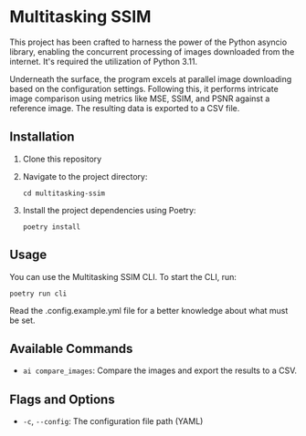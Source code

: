 Multitasking SSIM
=================

This project has been crafted to harness the power of the Python asyncio library, enabling the concurrent processing of images downloaded from the internet. It's required the utilization of Python 3.11.

Underneath the surface, the program excels at parallel image downloading based on the configuration settings. Following this, it performs intricate image comparison using metrics like MSE, SSIM, and PSNR against a reference image. The resulting data is exported to a CSV file.


Installation
------------

1.  Clone this repository

2.  Navigate to the project directory:

    `cd multitasking-ssim`

3.  Install the project dependencies using Poetry:

    `poetry install`

Usage
----

You can use the Multitasking SSIM CLI. To start the CLI, run:

    poetry run cli

Read the .config.example.yml file for a better knowledge about what must be set.

Available Commands
------------------

* `ai compare_images`: Compare the images and export the results to a CSV.

Flags and Options
----------------

* `-c`, `--config`: The configuration file path (YAML)
